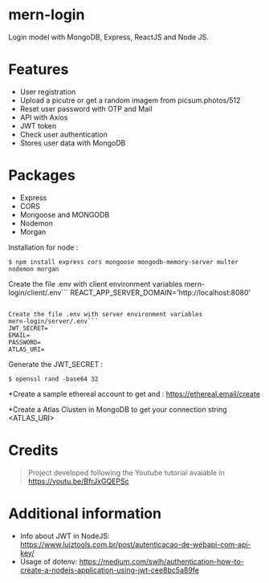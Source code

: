 # mern-login
Login model with MongoDB, Express, ReactJS and Node JS.


# Features
 - User registration
 - Upload a picutre or get a random imagem from picsum.photos/512
 - Reset user password with OTP and Mail
 - API with Axios
 - JWT token
 - Check user authentication
 - Stores user data with MongoDB

# Packages

- Express
- CORS
- Mongoose and MONGODB
- Nodemon
- Morgan

Installation for node : 
```
$ npm install express cors mongoose mongodb-memory-server multer nodemon morgan
```


Create the file .env with client environment variables 
mern-login/client/.env```
REACT_APP_SERVER_DOMAIN='http://localhost:8080'
```

Create the file .env with server environment variables
mern-login/server/.env```
JWT_SECRET=
EMAIL=
PASSWORD=
ATLAS_URI=
```


Generate the JWT_SECRET : 
```
$ openssl rand -base64 32
```

*Create a sample ethereal account to get <EMAIL> and <PASSWORD> : https://ethereal.email/create

*Create a Atlas Clusten in MongoDB to get your connection string <ATLAS_URI>





# Credits
> Project developed following the Youtube tutorial avaiable in https://youtu.be/BfrJxGQEPSc


# Additional information

- Info about JWT in NodeJS: https://www.luiztools.com.br/post/autenticacao-de-webapi-com-api-key/
- Usage of dotenv: https://medium.com/swlh/authentication-how-to-create-a-nodejs-application-using-jwt-cee8bc5a89fe